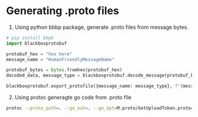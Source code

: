 # Generating .proto files

1. Using python bbbp package, generate .proto files from message bytes.

```python
# pip install bbpb
import blackboxprotobuf

protobuf_hex = "hex here"
message_name = "HumanFriendlyMessageName"

protobuf_bytes = bytes.fromhex(protobuf_hex)
decoded_data, message_type = blackboxprotobuf.decode_message(protobuf_bytes)

blackboxprotobuf.export_protofile({message_name: message_type}, f"{message_name}.proto")
```

2. Using protoc generagte go code from .proto file

```bash
protoc --proto_path=. --go_out=. --go_opt=M.proto/GetUploadToken.proto=/generated proto/GetUploadToken.proto
```